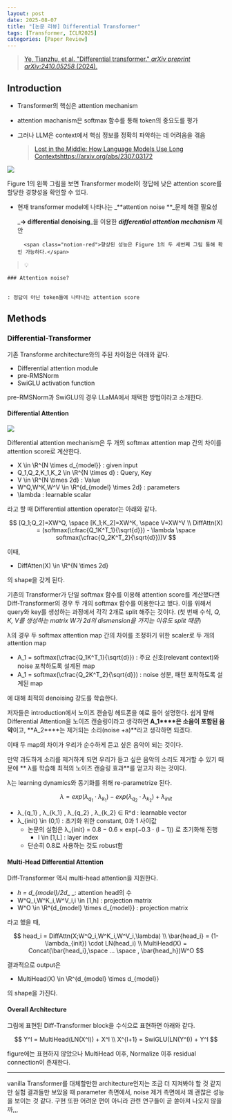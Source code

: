 ```yaml
---
layout: post
date: 2025-08-07
title: "[논문 리뷰] Differential Transformer"
tags: [Transformer, ICLR2025]
categories: [Paper Review]
---
```


> [Ye, Tianzhu, et al. "Differential transformer." ](https://arxiv.org/abs/2410.05258)[_arXiv preprint arXiv:2410.05258_](https://arxiv.org/abs/2410.05258)[ (2024).](https://arxiv.org/abs/2410.05258)



## Introduction

- Transformer의 핵심은 attention mechanism
- attention machanism은 softmax 함수를 통해 token의 중요도를 평가
- 그러나 LLM은 context에서 핵심 정보를 정확히 파악하는 데 어려움을 겪음

	> [Lost in the Middle: How Language Models Use Long Contextshttps://arxiv.org/abs/2307.03172](https://arxiv.org/abs/2307.03172)


![](https://prod-files-secure.s3.us-west-2.amazonaws.com/542b861c-36a8-4051-84e5-8804b6728dba/9083ea56-691a-4752-ae26-47f403431ac8/image.png?X-Amz-Algorithm=AWS4-HMAC-SHA256&X-Amz-Content-Sha256=UNSIGNED-PAYLOAD&X-Amz-Credential=ASIAZI2LB466SEAXKHCA%2F20250928%2Fus-west-2%2Fs3%2Faws4_request&X-Amz-Date=20250928T160111Z&X-Amz-Expires=3600&X-Amz-Security-Token=IQoJb3JpZ2luX2VjEDYaCXVzLXdlc3QtMiJHMEUCIQDuajVQjRrJyN3p7WEhKsAQivuGppASNQ2qGsBjpvfmTwIgA2Ydin92cC%2BWhfqCSiqjX0%2FuifxhBgbRy0ckSg0ZMz4qiAQIv%2F%2F%2F%2F%2F%2F%2F%2F%2F%2F%2FARAAGgw2Mzc0MjMxODM4MDUiDCQOu9WdbsB%2F3bWShircA8cE5WMKVr6V2VlwhZBK2XlBCva2LSY%2BZ%2FjIzF%2Fh3tvEglOzgM2Hv%2FE%2BbFSA8SoJx%2B3r5p%2BCsNdKkwkdp%2BGsPXp7DUIyyBsLooYxpdMobe9XJuc4QFegsJnHd1fK8RuvqXI5ShSIh4h%2BvkERuWbONpCDOSEXf7C2PCEctVCkhzfQq5hMdWqSXjaKasOhWTgnXADDayQA8h37gvh3ajvfpzGTdiE%2FdFif%2FWjCzbOyvByhj2W0K%2FbO0YrAQBxL5ew5%2Fk3fCsW9HHSe7tnZsqJyRlTc4Upt35xw9TqNIQld7CWtvFG9vasK0EyVSWKnufVozXBvZpp98Kn%2FK5mlr6D384BEYSJkAyf26exBAXvPNr7SZ%2B3ODnCBH3IfuySQDv2VeBy5RXsTK01bLzgIwiCukbaXIWLDs8Cdu9k6VfO0o7i40he5kwr7CvA5vJcM4hvdvn50onUYIu5r5v6mOu%2FLA%2BhiSPL6LcVvn31qbNoNgJZjUIeATc1dfY4eSCDu4MqMiSYymMVbWgP5GGoRX08B7JyOBKI%2Bwcj%2BEkcm1H1hHVJBP4T4Sk%2BPXbIlTZ8im%2BmkkNs86Ii9QAD1o%2BtrUjmSuySNB6P36HZee3HLDn%2FxZC7Io6BCchbHDYBq97psMInw5MYGOqUBMUtMqYnUkyD3j%2Bs9WQp4sP5MXrEjD42VuOMe3Fizw%2B8Y%2BnaH%2BsTr4PBpUiwq4Cg3U3B5U1sRth5v3WrrEjl%2BMEzEBMFPy1MT1GG2WwcnLMaGyiwRXyhRE62YjJgAzVFbuKisae9lFQjVJmgAE7N%2FkrbbZk71cTClLjqMqqO4oeNsuJS0yAtKMMGikcqACNs8Rc1CUY7%2FWE%2F%2B%2FkpyG13%2FejiGbwMJ&X-Amz-Signature=3cee755c8e459482e56cddb95b90f431cac66a54c42deda32e84382d7dc864eb&X-Amz-SignedHeaders=host&x-amz-checksum-mode=ENABLED&x-id=GetObject)


Figure 1의 왼쪽 그림을 보면 Transformer model이 정답에 낮은 attention score를 할당한 경향성을 확인할 수 있다.

- 현재 transformer model에 나타나는 _**attention noise **_문제 해결 필요성

	_**→ differential denoising**_을 이용한 _**differential attention mechanism**_ 제안


		<span class="notion-red">향상된 성능은 Figure 1의 두 세번째 그림 통해 확인 가능하다.</span>


> 💡 


	### Attention noise?


	: 정답이 아닌 token들에 나타나는 attention score



## Methods



### Differential-Transformer


기존 Transforme architecture와의 주된 차이점은 아래와 같다.

- Differential attention module
- pre-RMSNorm
- SwiGLU activation function

pre-RMSNorm과 SwiGLU의 경우 LLaMA에서 채택한 방법이라고 소개한다.



#### Differential Attention


![](https://prod-files-secure.s3.us-west-2.amazonaws.com/542b861c-36a8-4051-84e5-8804b6728dba/116d70b2-1963-4810-9167-f4c7d8a06e8f/image.png?X-Amz-Algorithm=AWS4-HMAC-SHA256&X-Amz-Content-Sha256=UNSIGNED-PAYLOAD&X-Amz-Credential=ASIAZI2LB466SEAXKHCA%2F20250928%2Fus-west-2%2Fs3%2Faws4_request&X-Amz-Date=20250928T160111Z&X-Amz-Expires=3600&X-Amz-Security-Token=IQoJb3JpZ2luX2VjEDYaCXVzLXdlc3QtMiJHMEUCIQDuajVQjRrJyN3p7WEhKsAQivuGppASNQ2qGsBjpvfmTwIgA2Ydin92cC%2BWhfqCSiqjX0%2FuifxhBgbRy0ckSg0ZMz4qiAQIv%2F%2F%2F%2F%2F%2F%2F%2F%2F%2F%2FARAAGgw2Mzc0MjMxODM4MDUiDCQOu9WdbsB%2F3bWShircA8cE5WMKVr6V2VlwhZBK2XlBCva2LSY%2BZ%2FjIzF%2Fh3tvEglOzgM2Hv%2FE%2BbFSA8SoJx%2B3r5p%2BCsNdKkwkdp%2BGsPXp7DUIyyBsLooYxpdMobe9XJuc4QFegsJnHd1fK8RuvqXI5ShSIh4h%2BvkERuWbONpCDOSEXf7C2PCEctVCkhzfQq5hMdWqSXjaKasOhWTgnXADDayQA8h37gvh3ajvfpzGTdiE%2FdFif%2FWjCzbOyvByhj2W0K%2FbO0YrAQBxL5ew5%2Fk3fCsW9HHSe7tnZsqJyRlTc4Upt35xw9TqNIQld7CWtvFG9vasK0EyVSWKnufVozXBvZpp98Kn%2FK5mlr6D384BEYSJkAyf26exBAXvPNr7SZ%2B3ODnCBH3IfuySQDv2VeBy5RXsTK01bLzgIwiCukbaXIWLDs8Cdu9k6VfO0o7i40he5kwr7CvA5vJcM4hvdvn50onUYIu5r5v6mOu%2FLA%2BhiSPL6LcVvn31qbNoNgJZjUIeATc1dfY4eSCDu4MqMiSYymMVbWgP5GGoRX08B7JyOBKI%2Bwcj%2BEkcm1H1hHVJBP4T4Sk%2BPXbIlTZ8im%2BmkkNs86Ii9QAD1o%2BtrUjmSuySNB6P36HZee3HLDn%2FxZC7Io6BCchbHDYBq97psMInw5MYGOqUBMUtMqYnUkyD3j%2Bs9WQp4sP5MXrEjD42VuOMe3Fizw%2B8Y%2BnaH%2BsTr4PBpUiwq4Cg3U3B5U1sRth5v3WrrEjl%2BMEzEBMFPy1MT1GG2WwcnLMaGyiwRXyhRE62YjJgAzVFbuKisae9lFQjVJmgAE7N%2FkrbbZk71cTClLjqMqqO4oeNsuJS0yAtKMMGikcqACNs8Rc1CUY7%2FWE%2F%2B%2FkpyG13%2FejiGbwMJ&X-Amz-Signature=86742bdb256c7b81f046eb945d1c9670ea562ce08c95f77666cf24cd148696b8&X-Amz-SignedHeaders=host&x-amz-checksum-mode=ENABLED&x-id=GetObject)


Differential attention mechanism은 두 개의 softmax attention map 간의 차이를 attention score로 계산한다.

- X \in \R^{N \times d\_{model}} : given input
- Q\_1,Q\_2,K\_1,K\_2 \in \R^{N \times d} : Query, Key
- V \in \R^{N \times 2d} : Value
- W^Q,W^K,W^V \in \R^{d\_{model} \times 2d} : parameters
- \lambda : learnable scalar

라고 할 때 Differential attention operator는 아래와 같다.


$$
[Q_1;Q_2]=XW^Q, \space [K_1;K_2]=XW^K, \space V=XW^V \\
DiffAttn(X) = (softmax(\cfrac{Q_1K^T_1}{\sqrt{d}}) - \lambda \space softmax(\cfrac{Q_2K^T_2}{\sqrt{d}}))V
$$


이때,

- DiffAtten(X) \in \R^{N \times 2d}

의 shape을 갖게 된다.


기존의 Transformer가 단일 softmax 함수를 이용해 attention score를 계산했다면 Diff-Transformer의 경우 두 개의 softmax 함수를 이용한다고 했다. 이를 위해서 query와 key를 생성하는 과정에서 각각 2개로 split 해주는 것이다. <span class="notion-red">(첫 번째 수식, </span><span class="notion-red">_Q, K, V를 생성하는 matrix W가 2d의 dismension을 가지는 이유도 split 때문_</span><span class="notion-red">)</span>


 λ의 경우 두 softmax attention map 간의 차이를 조정하기 위한 scaler로 두 개의 attention map

- A\_1 = softmax(\cfrac{Q\_1K^T\_1}{\sqrt{d}}) : 주요 신호(relevant context)와 noise 포착하도록 설계된 map
- A\_1 = softmax(\cfrac{Q\_2K^T\_2}{\sqrt{d}}) : noise 성분, 패턴 포착하도록 설계된 map 

에 대해 최적의 denoising 강도를 학습한다.


저자들은 introduction에서 노이즈 캔슬링 헤드폰을 예로 들어 설명한다. 쉽게 말해 Differential Attention을 노이즈 캔슬링이라고 생각하면 **A\_1****은 소음이 포함된 음악**이고, **A\_2****는 제거되는 소리(noise +a)**라고 생각하면 되겠다. 


이때 두 map의 차이가 우리가 순수하게 듣고 싶은 음악이 되는 것이다. 


만약 과도하게 소리를 제거하게 되면 우리가 듣고 싶은 음악의 소리도 제거할 수 있기 때문에 ** λ를 학습해 최적의 노이즈 캔슬링 효과**를 얻고자 하는 것이다.


λ는 learning dynamics와 동기화를 위해 re-parametrize 된다.


$$
\lambda = exp(\lambda_{q_1} \cdot \lambda_{k_1}) - exp(\lambda_{q_2} \cdot \lambda_{k_2}) + \lambda_{init}
$$

- λ\_{q\_1} , λ\_{k\_1} , λ\_{q\_2} , λ\_{k\_2} ∈ R^d : learnable vector
- λ\_{init} \in (0,1) : 초기화 위한 constant, 0과 1 사이값
	- 논문의 실험은 λ\_{init} = 0.8 − 0.6 × exp(−0.3 · (l − 1)) 로 초기화해 진행
		- l \in [1,L] : layer index
	- 단순히 0.8로 사용하는 것도 robust함


#### **Multi-Head Differential Attention**


Diff-Transformer 역시 multi-head attention을 지원한다.

- _h = d\_{model}/2d__ _: attention head의 수
- W^Q\_i,W^K\_i,W^V\_i,i \in [1,h] : projection matrix
- W^O \in \R^{d\_{model} \times d\_{model}} : projection matrix

라고 했을 때,


$$
head_i = DiffAttn(X;W^Q_i,W^K_i,W^V_i,\lambda) \\
\bar{head_i} = (1-\lambda_{init}) \cdot LN(head_i) \\
MultiHead(X) = Concat(\bar{head_i},\space ... \space , \bar{head_h})W^O
$$


결과적으로 output은

- MultiHead(X) \in \R^{d\_{model} \times d\_{model}}

의 shape을 가진다.



#### Overall Architecture


그림에 표현된 Diff-Transformer block을 수식으로 표현하면 아래와 같다.


$$
Y^l = MultiHead(LN(X^l)) + X^l \\
X^{l+1} = SwiGLU(LN(Y^l)) + Y^l
$$


figure에는 표현하지 않았으나 MultiHead 이후, Normalize 이후 residual connection이 존재한다.


---


vanilla Transformer를 대체할만한 architecture인지는 조금 더 지켜봐야 할 것 같지만 실험 결과들만 보았을 때 parameter 측면에서, noise 제거 측면에서 꽤 괜찮은 성능을 보이는 것 같다. 구현 또한 어려운 편이 아니라 관련 연구들이 곧 쏟아져 나오지 않을까,,,

